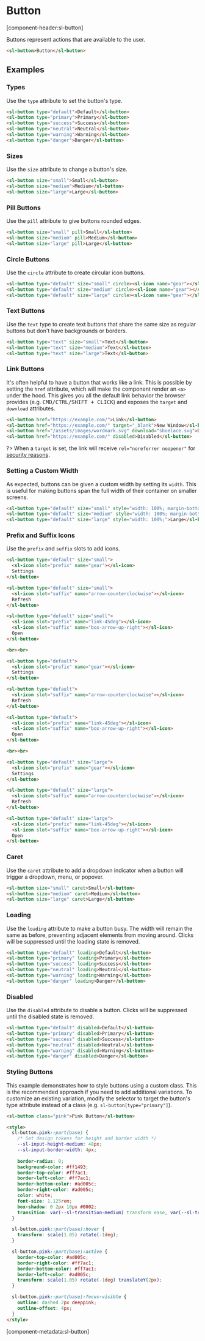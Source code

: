# Button

[component-header:sl-button]

Buttons represent actions that are available to the user.

```html preview
<sl-button>Button</sl-button>
```

## Examples

### Types

Use the `type` attribute to set the button's type.

```html preview
<sl-button type="default">Default</sl-button>
<sl-button type="primary">Primary</sl-button>
<sl-button type="success">Success</sl-button>
<sl-button type="neutral">Neutral</sl-button>
<sl-button type="warning">Warning</sl-button>
<sl-button type="danger">Danger</sl-button>
```

### Sizes

Use the `size` attribute to change a button's size.

```html preview
<sl-button size="small">Small</sl-button>
<sl-button size="medium">Medium</sl-button>
<sl-button size="large">Large</sl-button>
```

### Pill Buttons

Use the `pill` attribute to give buttons rounded edges.

```html preview
<sl-button size="small" pill>Small</sl-button>
<sl-button size="medium" pill>Medium</sl-button>
<sl-button size="large" pill>Large</sl-button>
```

### Circle Buttons

Use the `circle` attribute to create circular icon buttons.

```html preview
<sl-button type="default" size="small" circle><sl-icon name="gear"></sl-icon></sl-button>
<sl-button type="default" size="medium" circle><sl-icon name="gear"></sl-icon></sl-button>
<sl-button type="default" size="large" circle><sl-icon name="gear"></sl-icon></sl-button>
```

### Text Buttons

Use the `text` type to create text buttons that share the same size as regular buttons but don't have backgrounds or borders.

```html preview
<sl-button type="text" size="small">Text</sl-button>
<sl-button type="text" size="medium">Text</sl-button>
<sl-button type="text" size="large">Text</sl-button>
```

### Link Buttons

It's often helpful to have a button that works like a link. This is possible by setting the `href` attribute, which will make the component render an `<a>` under the hood. This gives you all the default link behavior the browser provides (e.g. <kbd>CMD/CTRL/SHIFT + CLICK</kbd>) and exposes the `target` and `download` attributes.

```html preview
<sl-button href="https://example.com/">Link</sl-button>
<sl-button href="https://example.com/" target="_blank">New Window</sl-button>
<sl-button href="/assets/images/wordmark.svg" download="shoelace.svg">Download</sl-button>
<sl-button href="https://example.com/" disabled>Disabled</sl-button>
```

?> When a `target` is set, the link will receive `rel="noreferrer noopener"` for [security reasons](https://mathiasbynens.github.io/rel-noopener/).

### Setting a Custom Width

As expected, buttons can be given a custom width by setting its `width`. This is useful for making buttons span the full width of their container on smaller screens.

```html preview
<sl-button type="default" size="small" style="width: 100%; margin-bottom: 1rem;">Small</sl-button>
<sl-button type="default" size="medium" style="width: 100%; margin-bottom: 1rem;">Medium</sl-button>
<sl-button type="default" size="large" style="width: 100%;">Large</sl-button>
```

### Prefix and Suffix Icons

Use the `prefix` and `suffix` slots to add icons.

```html preview
<sl-button type="default" size="small">
  <sl-icon slot="prefix" name="gear"></sl-icon>
  Settings
</sl-button>

<sl-button type="default" size="small">
  <sl-icon slot="suffix" name="arrow-counterclockwise"></sl-icon>
  Refresh
</sl-button>

<sl-button type="default" size="small">
  <sl-icon slot="prefix" name="link-45deg"></sl-icon>
  <sl-icon slot="suffix" name="box-arrow-up-right"></sl-icon>
  Open
</sl-button>

<br><br>

<sl-button type="default">
  <sl-icon slot="prefix" name="gear"></sl-icon>
  Settings
</sl-button>

<sl-button type="default">
  <sl-icon slot="suffix" name="arrow-counterclockwise"></sl-icon>
  Refresh
</sl-button>

<sl-button type="default">
  <sl-icon slot="prefix" name="link-45deg"></sl-icon>
  <sl-icon slot="suffix" name="box-arrow-up-right"></sl-icon>
  Open
</sl-button>

<br><br>

<sl-button type="default" size="large">
  <sl-icon slot="prefix" name="gear"></sl-icon>
  Settings
</sl-button>

<sl-button type="default" size="large">
  <sl-icon slot="suffix" name="arrow-counterclockwise"></sl-icon>
  Refresh
</sl-button>

<sl-button type="default" size="large">
  <sl-icon slot="prefix" name="link-45deg"></sl-icon>
  <sl-icon slot="suffix" name="box-arrow-up-right"></sl-icon>
  Open
</sl-button>
```

### Caret

Use the `caret` attribute to add a dropdown indicator when a button will trigger a dropdown, menu, or popover.

```html preview
<sl-button size="small" caret>Small</sl-button>
<sl-button size="medium" caret>Medium</sl-button>
<sl-button size="large" caret>Large</sl-button>
```

### Loading

Use the `loading` attribute to make a button busy. The width will remain the same as before, preventing adjacent elements from moving around. Clicks will be suppressed until the loading state is removed.

```html preview
<sl-button type="default" loading>Default</sl-button>
<sl-button type="primary" loading>Primary</sl-button>
<sl-button type="success" loading>Success</sl-button>
<sl-button type="neutral" loading>Neutral</sl-button>
<sl-button type="warning" loading>Warning</sl-button>
<sl-button type="danger" loading>Danger</sl-button>
```

### Disabled

Use the `disabled` attribute to disable a button. Clicks will be suppressed until the disabled state is removed.

```html preview
<sl-button type="default" disabled>Default</sl-button>
<sl-button type="primary" disabled>Primary</sl-button>
<sl-button type="success" disabled>Success</sl-button>
<sl-button type="neutral" disabled>Neutral</sl-button>
<sl-button type="warning" disabled>Warning</sl-button>
<sl-button type="danger" disabled>Danger</sl-button>
```

### Styling Buttons

This example demonstrates how to style buttons using a custom class. This is the recommended approach if you need to add additional variations. To customize an existing variation, modify the selector to target the button's type attribute instead of a class (e.g. `sl-button[type="primary"]`).

```html preview
<sl-button class="pink">Pink Button</sl-button>

<style>
  sl-button.pink::part(base) {
    /* Set design tokens for height and border width */
    --sl-input-height-medium: 48px;
    --sl-input-border-width: 4px;
    
    border-radius: 0;
    background-color: #ff1493;
    border-top-color: #ff7ac1;
    border-left-color: #ff7ac1;
    border-bottom-color: #ad005c;
    border-right-color: #ad005c;
    color: white;
    font-size: 1.125rem;
    box-shadow: 0 2px 10px #0002;
    transition: var(--sl-transition-medium) transform ease, var(--sl-transition-medium) border ease;
  }

  sl-button.pink::part(base):hover {
    transform: scale(1.05) rotate(-1deg);
  }

  sl-button.pink::part(base):active {
    border-top-color: #ad005c;
    border-right-color: #ff7ac1;
    border-bottom-color: #ff7ac1;
    border-left-color: #ad005c;
    transform: scale(1.05) rotate(-1deg) translateY(2px);
  }

  sl-button.pink::part(base):focus-visible {
    outline: dashed 2px deeppink;
    outline-offset: 4px;
  }
</style>
```

[component-metadata:sl-button]
